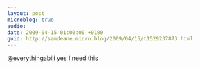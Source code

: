 ```yaml
---
layout: post
microblog: true
audio: 
date: 2009-04-15 01:00:00 +0100
guid: http://samdeane.micro.blog/2009/04/15/t1529237873.html
---
```

@everythingabili yes I need this
